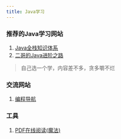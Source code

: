 ```yaml
---
title: Java学习
---
```


### 推荐的Java学习网站
1. [Java全栈知识体系](https://www.pdai.tech/)
2. [二哥的Java进阶之路](https://javabetter.cn/)
> 自己选一个学，内容差不多，贪多嚼不烂
### 交流网站
1. [编程导航](https://www.code-nav.cn/)

### 工具
1. [PDF在线阅读(魔法)](https://cn.online-reader.com/)